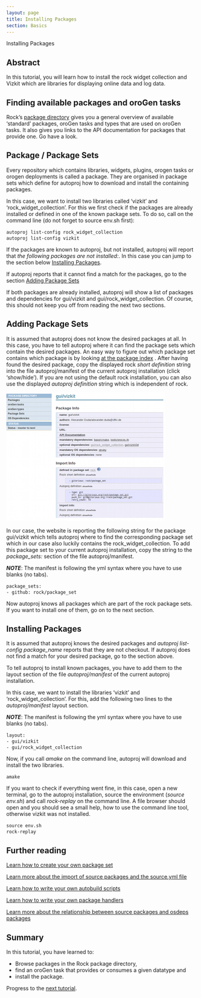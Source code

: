 ```yaml
---
layout: page
title: Installing Packages
section: Basics
---
```



<div class="content2">

<div class="content2-pagetitle">Installing Packages</div>

<div class="content2-container line-box">
<div class="content2-container-1col">



<h2 id="abstract">Abstract</h2>
<p>In this tutorial, you will learn how to install the rock widget collection
and Vizkit which are libraries for displaying online data and log data.</p>

<h2 id="finding-available-packages-and-orogen-tasks">Finding available packages and oroGen tasks</h2>
<p>Rock&rsquo;s <a href="../../package_directory.html">package directory</a> gives you a general
overview of available &lsquo;standard&rsquo; packages, oroGen tasks and types that are used
on oroGen tasks. It also gives you links to the API documentation for packages
that provide one. Go have a look.</p>

<h2 id="package--package-sets">Package / Package Sets</h2>
<p>Every repository which contains libraries, widgets, plugins, orogen tasks or orogen deployments
is called a package. They are organised in package sets which define for autoproj how to download
and install the containing packages.</p>

<p>In this case, we want to install two libraries called &lsquo;vizkit&rsquo; and &lsquo;rock_widget_collection&rsquo;. For this we first
check if the packages are already installed or defined in one of the known package sets. To do so,
call on the command line (do not forget to source env.sh first):</p>

<pre><code>autoproj list-config rock_widget_collection
autoproj list-config vizkit
</code></pre>

<p>If the packages are known to autoproj, but not installed, autoproj will report that <em>the following
packages are not installed:</em>. In this case you can jump to the section below <a href="#installing-packages">Installing Packages</a>.</p>

<p>If autoproj reports that it cannot find a match for the packages, go to the section <a href="#adding-package-sets">Adding Package Sets</a></p>

<p>If both packages are already installed, autoproj will show a list of packages and dependencies for gui/vizkit and gui/rock_widget_collection.
Of course, this should not keep you off from reading the next two sections.</p>

<h2 id="adding-package-sets">Adding Package Sets</h2>
<p>It is assumed that autoproj does not know the desired packages at all. In this
case, you have to tell autoproj where it can find the package sets which contain
the desired packages. An easy way to figure out which package set contains
which package is by looking
<a href="../../pkg/index.html">at the package index</a>
. After having found the desired package, copy the displayed rock <em>short definition</em>
string into the file autoproj/manifest of the current autoproj installation (click &lsquo;show/hide&rsquo;). If you are not using the
default rock installation, you can also use the displayed <em>autoproj definition</em> string which is independent of
rock.</p>

<p class="align-center"><img src="package_set_definition.png" alt="Package set definition" /></p>

<p>In our case, the website is reporting the following string for the package gui/vizkit
which tells autoproj where to find the corresponding package set which in our case
also luckily contains the rock_widget_collection.
To add this package set to your current autoproj installation, copy the string to the
<em>package_sets:</em> section of the file autoproj/manifest.</p>

<p class="warning"><strong><em>NOTE</em></strong>: The manifest is following the yml syntax where you have to use blanks (no tabs).</p>

<pre><code class="language-yaml">package_sets:
- github: rock/package_set
</code></pre>

<p>Now autoproj knows all packages which are part of the rock package sets. If you want to install one of them,
go on to the next section.</p>

<h2 id="installing-packages">Installing Packages</h2>
<p>It is assumed that autoproj knows the desired packages and <em>autoproj list-config package_name</em> reports
that they are not checkout. If autoproj does not find a match for your desired package, go to the section above.</p>

<p>To tell autoproj to install known packages, you have to add them to the layout section of
the file <em>autoproj/manifest</em> of the current autoproj installation. </p>

<p>In this case, we want to install the libraries &lsquo;vizkit&rsquo; and &lsquo;rock_widget_collection&rsquo;. For this, add the following
two lines to the <em>autoproj/manifest</em> layout section. </p>

<p class="warning"><strong><em>NOTE</em></strong>: The manifest is following the yml syntax where you have to use blanks (no tabs).</p>

<pre><code class="language-yml">layout:
- gui/vizkit
- gui/rock_widget_collection
</code></pre>

<p>Now, if you call <em>amake</em> on the command line, autoproj will download and install the two libraries. </p>

<pre><code>amake
</code></pre>

<p>If you want to check if everything went fine, in this case, open a new terminal, go to the
autoproj installation, source the environment (<em>source env.sh</em>) and call
<em>rock-replay</em> on the command line. A file browser should open and you should see a small help, how to use the
command line tool, otherwise vizkit was not installed.</p>

<pre><code>source env.sh
rock-replay
</code></pre>

<h2 id="further-reading">Further reading</h2>
<p><a href="../autoproj/advanced/creating_pkg_set.html">Learn how to create your own package set</a></p>

<p><a href="../autoproj/advanced/importers.html">Learn more about the import of source packages and the source.yml file</a></p>

<p><a href="../autoproj/advanced/autobuild.html">Learn how to write your own autobuild scripts</a></p>

<p><a href="../autoproj/advanced/writing_package_handlers.html">Learn how to write your own package handlers</a></p>

<p><a href="../autoproj/advanced/osdeps.html">Learn more about the relationship between source packages and osdeps packages</a></p>

<h2 id="summary">Summary</h2>
<p>In this tutorial, you have learned to: </p>

<ul>
<li>Browse packages in the Rock package directory,</li>
<li>find an oroGen task that provides or consumes a given datatype and</li>
<li>install the package.</li>
</ul>

<p>Progress to the <a href="200_display_logging_and_replay.html">next tutorial</a>.</p>



</div>
</div>
</div>
